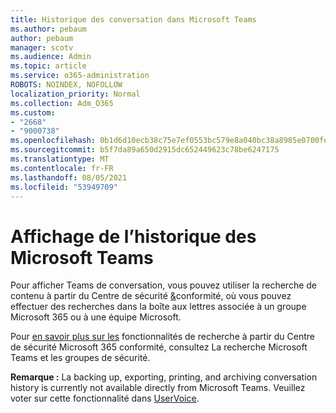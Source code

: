 ```yaml
---
title: Historique des conversation dans Microsoft Teams
ms.author: pebaum
author: pebaum
manager: scotv
ms.audience: Admin
ms.topic: article
ms.service: o365-administration
ROBOTS: NOINDEX, NOFOLLOW
localization_priority: Normal
ms.collection: Adm_O365
ms.custom:
- "2668"
- "9000738"
ms.openlocfilehash: 0b1d6d10ecb38c75e7ef0553bc579e8a040bc38a8985e0700fe011e72e5f8c8b
ms.sourcegitcommit: b5f7da89a650d2915dc652449623c78be6247175
ms.translationtype: MT
ms.contentlocale: fr-FR
ms.lasthandoff: 08/05/2021
ms.locfileid: "53949709"
---
```

# <a name="viewing-chat-history-in-microsoft-teams"></a>Affichage de l’historique des Microsoft Teams

Pour afficher Teams de conversation, [](https://sip.protection.office.com/contentsearchbeta?ContentOnly=1) vous pouvez utiliser la recherche de contenu à partir du Centre de sécurité [&](https://sip.protection.office.com/insightdashboard)conformité, où vous pouvez effectuer des recherches dans la boîte aux lettres associée à un groupe Microsoft 365 ou à une équipe Microsoft. 

Pour [en savoir plus sur les](https://docs.microsoft.com/microsoft-365/compliance/content-search) fonctionnalités de recherche à partir du Centre de sécurité Microsoft 365 conformité, consultez La recherche Microsoft Teams et les groupes de sécurité. 

**Remarque :** La backing up, exporting, printing, and archiving conversation history is currently not available directly from Microsoft Teams. Veuillez voter sur cette fonctionnalité dans [UserVoice](https://microsoftteams.uservoice.com/forums/555103-public/suggestions/16982542-backup-export-printing-archive-options?page=2&per_page=20). 